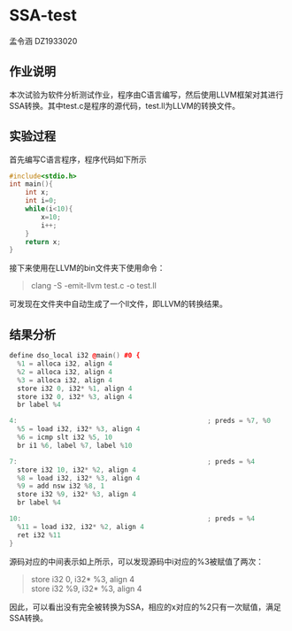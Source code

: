 # SSA-test
孟令涵 DZ1933020
## 作业说明

本次试验为软件分析测试作业，程序由C语言编写，然后使用LLVM框架对其进行SSA转换。其中test.c是程序的源代码，test.ll为LLVM的转换文件。
## 实验过程
首先编写C语言程序，程序代码如下所示
```c
#include<stdio.h>
int main(){
    int x;
    int i=0;
    while(i<10){
        x=10;
        i++;
    }
    return x;
}
```
接下来使用在LLVM的bin文件夹下使用命令：
>clang -S -emit-llvm test.c -o test.ll<br>

可发现在文件夹中自动生成了一个ll文件，即LLVM的转换结果。
## 结果分析
```cpp
define dso_local i32 @main() #0 {
  %1 = alloca i32, align 4
  %2 = alloca i32, align 4
  %3 = alloca i32, align 4
  store i32 0, i32* %1, align 4
  store i32 0, i32* %3, align 4
  br label %4

4:                                                ; preds = %7, %0
  %5 = load i32, i32* %3, align 4
  %6 = icmp slt i32 %5, 10
  br i1 %6, label %7, label %10

7:                                                ; preds = %4
  store i32 10, i32* %2, align 4
  %8 = load i32, i32* %3, align 4
  %9 = add nsw i32 %8, 1
  store i32 %9, i32* %3, align 4
  br label %4

10:                                               ; preds = %4
  %11 = load i32, i32* %2, align 4
  ret i32 %11
}
```
源码对应的中间表示如上所示，可以发现源码中i对应的%3被赋值了两次：
>store i32 0, i32* %3, align 4<br>
>store i32 %9, i32* %3, align 4<br>

因此，可以看出没有完全被转换为SSA，相应的x对应的%2只有一次赋值，满足SSA转换。
